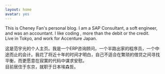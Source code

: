 ```yaml
---
layout: home
avatar: yes
---
```


This is Cheney Fan's personal blog. I am a SAP Consultant, a soft engineer, and was an accountant. I like coding , more than the debit or the credit.<br/>
Live in Tokyo, and work for Accenture Japan.

这是范宇光的个人主页。我是一个ERP咨询顾问，一个半路出家的程序员，一个中途而止的会计。我花了将近十年的时间才明白，自己不适合在繁琐的借贷之间寻找平衡，而更愿意在寂寞的代码中谋求安慰。
<br>
目前居住于东京，就职于日本埃森哲。<br>